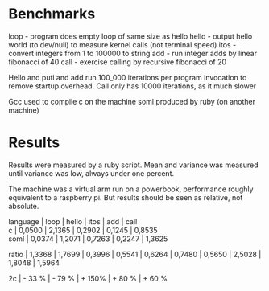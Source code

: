 # Benchmarks

loop  - program does empty loop of same size as hello
hello - output hello world (to dev/null) to measure kernel calls (not terminal speed)
itos  - convert integers from 1 to 100000  to string
add   - run integer adds by linear fibonacci of 40
call  - exercise calling by recursive fibonacci of 20

Hello and puti and add run 100_000 iterations per program invocation to remove startup overhead.
Call only has 10000 iterations, as it much slower

Gcc used to compile c on the machine
soml produced by ruby (on another machine)

# Results

Results were measured by a ruby script. Mean and variance was measured until variance was low,
always under one percent.

The machine was a virtual arm run on a powerbook, performance roughly equivalent to a raspberry pi.
But results should be seen as relative, not absolute.


language  | loop    | hello   | itos    |  add    | call        
c         | 0,0500  | 2,1365  | 0,2902  | 0,1245  | 0,8535  
soml      | 0,0374  | 1,2071  | 0,7263  | 0,2247  | 1,3625

ratio     | 1,3368  | 1,7699  | 0,3996  | 0,5541  | 0,6264
          | 0,7480  | 0,5650  | 2,5028  | 1,8048  | 1,5964

2c        | - 33 %  | - 79 %  | + 150%  | + 80 %  | + 60 %
